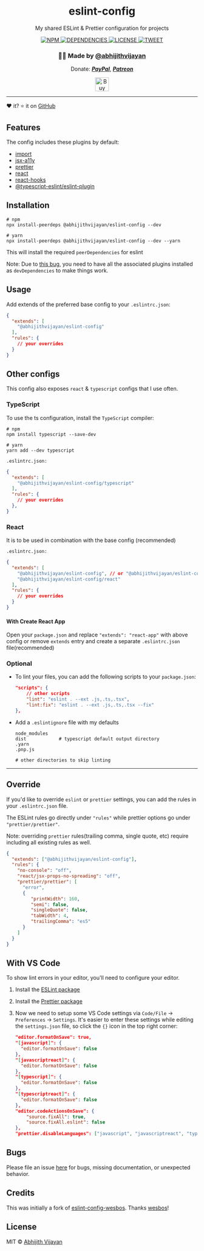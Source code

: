<h1 align="center">eslint-config</h1>
<p align="center">My shared ESLint & Prettier configuration for projects</p>
<div align="center">
  <a href="https://www.npmjs.com/package/@abhijithvijayan/eslint-config">
    <img src="https://img.shields.io/npm/v/@abhijithvijayan/eslint-config" alt="NPM" />
  </a>
  <!-- <a href="https://travis-ci.org/abhijithvijayan/eslint-config">
    <img src="https://travis-ci.org/abhijithvijayan/eslint-config.svg?branch=master" alt="Travis Build" />
  </a> -->
  </a>
  <a href="https://david-dm.org/abhijithvijayan/eslint-config">
    <img src="https://img.shields.io/david/abhijithvijayan/eslint-config.svg?colorB=orange" alt="DEPENDENCIES" />
  </a>
  <a href="https://github.com/abhijithvijayan/eslint-config/blob/master/LICENSE">
    <img src="https://img.shields.io/github/license/abhijithvijayan/eslint-config.svg" alt="LICENSE" />
  </a>
  <a href="https://twitter.com/intent/tweet?text=Check%20out%20eslint-config%21%20by%20%40_abhijithv%0A%0AA%20shared%20ESLint%20%26%20Prettier%20configuration%20with%20TypeScript%20%26%20React%20support.%20https%3A%2F%2Fgithub.com%2Fabhijithvijayan%2Feslint-config%20%0A%0A%23javascript%20%23react%20%23typescript%20%23eslint">
     <img src="https://img.shields.io/twitter/url/http/shields.io.svg?style=social" alt="TWEET" />
  </a>
</div>
<h3 align="center">🙋‍♂️ Made by <a href="https://twitter.com/_abhijithv">@abhijithvijayan</a></h3>
<p align="center">
  Donate:
  <a href="https://www.paypal.me/iamabhijithvijayan" target='_blank'><i><b>PayPal</b></i></a>,
  <a href="https://www.patreon.com/abhijithvijayan" target='_blank'><i><b>Patreon</b></i></a>
</p>
<p align="center">
  <a href='https://www.buymeacoffee.com/abhijithvijayan' target='_blank'>
    <img height='36' style='border:0px;height:36px;' src='https://bmc-cdn.nyc3.digitaloceanspaces.com/BMC-button-images/custom_images/orange_img.png' border='0' alt='Buy Me a Coffee' />
  </a>
</p>
<hr />

❤️ it? ⭐️ it on [GitHub](https://github.com/abhijithvijayan/eslint-config/stargazers)

## Features

The config includes these plugins by default:

- [import](https://github.com/benmosher/eslint-plugin-import/issues)
- [jsx-a11y](https://www.npmjs.com/package/eslint-plugin-jsx-a11y)
- [prettier](https://github.com/prettier/eslint-plugin-prettier)
- [react](https://github.com/yannickcr/eslint-plugin-react/issues)
- [react-hooks](https://www.npmjs.com/package/eslint-plugin-react-hooks)
- [@typescript-eslint/eslint-plugin](https://github.com/typescript-eslint/typescript-eslint)

## Installation

```
# npm
npx install-peerdeps @abhijithvijayan/eslint-config --dev

# yarn
npx install-peerdeps @abhijithvijayan/eslint-config --dev --yarn
```

This will install the required `peerDependencies` for eslint

Note: Due to [this bug](https://github.com/eslint/eslint/issues/3458), you
need to have all the associated plugins installed as `devDependencies` to make things work.

## Usage

Add extends of the preferred base config to your `.eslintrc.json`:

```json
{
  "extends": [
    "@abhijithvijayan/eslint-config"
  ],
  "rules": {
    // your overrides
  }
}
```

## Other configs

This config also exposes `react` & `typescript` configs that I use often.

### TypeScript

To use the ts configuration, install the `TypeScript` compiler:

```
# npm
npm install typescript --save-dev

# yarn
yarn add --dev typescript
```

`.eslintrc.json:`

```json
{
  "extends": [
    "@abhijithvijayan/eslint-config/typescript"
  ],
  "rules": {
    // your overrides
  },
}
```

### React

It is to be used in combination with the base config (recommended)

`.eslintrc.json:`

```json
{
  "extends": [
    "@abhijithvijayan/eslint-config", // or "@abhijithvijayan/eslint-config/typescript",
    "@abhijithvijayan/eslint-config/react"
  ],
  "rules": {
    // your overrides
  }
}
```

#### With Create React App

Open your `package.json` and replace `"extends": "react-app"` with above config or remove `extends` entry and create a separate `.eslintrc.json` file(recommended)

### Optional

- To lint your files, you can add the following scripts to your `package.json`:

    ```json
    "scripts": {
        // other scripts
        "lint": "eslint . --ext .js,.ts,.tsx",
        "lint:fix": "eslint . --ext .js,.ts,.tsx --fix"
    },
    ```

- Add a `.eslintignore` file with my defaults

    ```
    node_modules
    dist            # typescript default output directory
    .yarn
    .pnp.js

    # other directories to skip linting
  ```

<hr />

## Override

If you'd like to override `eslint` or `prettier` settings, you can add the rules in your `.eslintrc.json` file.

The ESLint rules go directly under `"rules"` while prettier options go under `"prettier/prettier"`.

Note: overriding `prettier` rules(trailing comma, single quote, etc) require including all existing rules as well.

```json
{
  "extends": ["@abhijithvijayan/eslint-config"],
  "rules": {
    "no-console": "off",
    "react/jsx-props-no-spreading": "off",
    "prettier/prettier": [
      "error",
      {
         "printWidth": 160,
         "semi": false,
         "singleQuote": false,
         "tabWidth": 4,
         "trailingComma": "es5"
      }
    ]
  }
}
```

## With VS Code

To show lint errors in your editor, you'll need to configure your editor.

1. Install the [ESLint package](https://marketplace.visualstudio.com/items?itemName=dbaeumer.vscode-eslint)
2. Install the [Prettier package](https://marketplace.visualstudio.com/items?itemName=esbenp.prettier-vscode)
3. Now we need to setup some VS Code settings via `Code/File` → `Preferences` → `Settings`. It's easier to enter these settings while editing the `settings.json` file, so click the `{}` icon in the top right corner:

    ```json
    "editor.formatOnSave": true,
    "[javascript]": {
      "editor.formatOnSave": false
    },
    "[javascriptreact]": {
      "editor.formatOnSave": false
    },
    "[typescript]": {
      "editor.formatOnSave": false
    },
    "[typescriptreact]": {
      "editor.formatOnSave": false
    },
    "editor.codeActionsOnSave": {
        "source.fixAll": true,
        "source.fixAll.eslint": false
    },
    "prettier.disableLanguages": ["javascript", "javascriptreact", "typescript", "typescriptreact"],
    ```

## Bugs

Please file an issue [here](https://github.com/abhijithvijayan/eslint-config/issues/new) for bugs, missing documentation, or unexpected behavior.

## Credits

This was initially a fork of [eslint-config-wesbos](https://www.npmjs.com/package/eslint-config-wesbos). Thanks [wesbos](https://twitter.com/wesbos)!

## License

MIT © [Abhijith Vijayan](https://abhijithvijayan.in)
